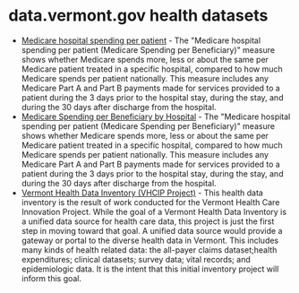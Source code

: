 # data.vermont.gov health datasets
* [Medicare hospital spending per patient](https://data.vermont.gov/d/g8ft-etem) - The "Medicare hospital spending per patient (Medicare Spending per Beneficiary)" measure shows whether Medicare spends more, less or about the same per Medicare patient treated in a specific hospital, compared to how much Medicare spends per patient nationally. This measure includes any Medicare Part A and Part B payments made for services provided to a patient during the 3 days prior to the hospital stay, during the stay, and during the 30 days after discharge from the hospital.
* [Medicare Spending per Beneficiary by Hospital](https://data.vermont.gov/d/sgve-cdnx) - The "Medicare hospital spending per patient (Medicare Spending per Beneficiary)" measure shows whether Medicare spends more, less or about the same per Medicare patient treated in a specific hospital, compared to how much Medicare spends per patient nationally. This measure includes any Medicare Part A and Part B payments made for services provided to a patient during the 3 days prior to the hospital stay, during the stay, and during the 30 days after discharge from the hospital.
* [Vermont Health Data Inventory (VHCIP Project)](https://data.vermont.gov/d/fvt4-gevd) - This health data inventory is the result of work conducted for the Vermont Health Care Innovation Project. While the goal of a Vermont Health Data Inventory is a unified data source for health care data, this project is just the first step in moving toward that goal. A unified data source would provide a gateway or portal to the diverse health data in Vermont. This includes many kinds of health related data: the all-payer claims dataset;health expenditures; clinical datasets; survey data; vital records; and epidemiologic data. It is the intent that this initial inventory project will inform this goal.
